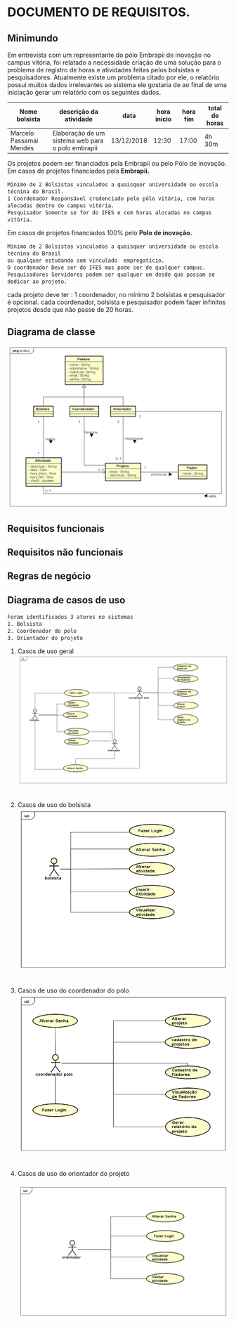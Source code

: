 # DOCUMENTO DE REQUISITOS.
## Minimundo<br> 
Em entrevista com um representante do pólo Embrapii de inovação no campus vitória, foi relatado a necessidade criação de uma solução para o problema de registro de horas e atividades feitas pelos bolsistas e pesquisadores.
Atualmente existe um problema citado por ele, o relatório possui muitos dados irrelevantes ao sistema ele gostaria de ao final de uma iniciação gerar um relatório com os seguintes dados.   

|Nome bolsista| descrição da atividade| data | hora inicio | hora fim | total de horas|
|----|----|----|----|----|----|
| Marcelo Passamai Mendes | Elaboração de um sistema web para o polo embrapii | 13/12/2018 | 12:30 | 17:00 | 4h 30m |


Os projetos podem ser financiados pela Embrapii ou pelo Pólo de inovação.
Em casos de projetos financiados pela **Embrapii.** 
```
Mínimo de 2 Bolsistas vinculados a quaisquer universidade ou escola técnina do Brasil.
1 Coordenador Responsável credenciado pelo pólo vitória, com horas alocadas dentro do campus vitória.
Pesquisador Somente se for do IFES e com horas alocadas no campus vitória. 
```
Em casos de projetos financiados 100% pelo **Polo de inovação.**
```
Mínimo de 2 Bolsistas vinculados a quaisquer universidade ou escola técnina do Brasil
ou qualquer estudando sem vinculado  empregatício.
O coordenador Deve ser do IFES mas pode ser de qualquer campus.
Pesquisadores Servidores podem ser qualquer um desde que possam se dedicar ao projeto.
```
cada projeto deve ter :
1 coordenador, no mínimo 2 bolsistas e pesquisador é opcional. 
cada coordenador, bolsista e pesquisador podem fazer infinitos projetos desde que não passe de 20 horas.
 
## Diagrama de classe<br>
![diagrama de classes](../imagens/diagrama_de_classes.jpg)

## Requisitos funcionais<br>

## Requisitos não funcionais<br>

## Regras de negócio<br> 

## Diagrama de casos de uso<br>  
```
Foram identificados 3 atores no sistemas
1. Bolsista 
2. Coordenador do polo
3. Orientador do projeto
```
1. Casos de uso geral<br> 
![Casos de uso Geral](../imagens/casos_de_uso_geral.jpg)
<br><br><br>
2. Casos de uso do bolsista<br>
![Casos de uso Bolsista](../imagens/casos_de_uso_bolsista.jpg)
<br><br><br>
3. Casos de uso do coordenador do polo<br>
![Casos de uso Coordenador](../imagens/casos_de_uso_coordenador.jpg)
<br><br><br>
4. Casos de uso do orientador do projeto<br>   
![Casos de uso Orientador](../imagens/orientador.jpg)
<br><br><br>